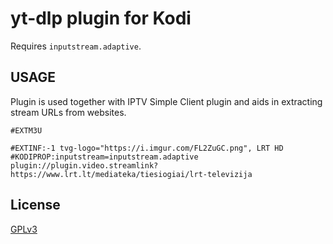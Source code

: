 # yt-dlp plugin for Kodi

Requires `inputstream.adaptive`.

## USAGE

Plugin is used together with IPTV Simple Client plugin and aids in extracting stream URLs from websites.

```
#EXTM3U

#EXTINF:-1 tvg-logo="https://i.imgur.com/FL2ZuGC.png", LRT HD
#KODIPROP:inputstream=inputstream.adaptive
plugin://plugin.video.streamlink?https://www.lrt.lt/mediateka/tiesiogiai/lrt-televizija
```

## License

[GPLv3](http://www.gnu.org/copyleft/gpl.html)
